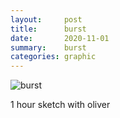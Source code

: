 ```yaml
---
layout:     post
title:      burst
date:       2020-11-01
summary:    burst
categories: graphic
---
```


![burst](https://i.imgur.com/4favmaq.jpg)

1 hour sketch with oliver

